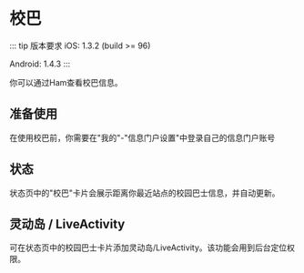# 校巴

::: tip 版本要求
iOS: 1.3.2 (build >= 96)

Android: 1.4.3
:::

你可以通过Ham查看校巴信息。

## 准备使用
在使用校巴前，你需要在"我的"-"信息门户设置"中登录自己的信息门户账号

## 状态
状态页中的"校巴"卡片会展示距离你最近站点的校园巴士信息，并自动更新。

## 灵动岛 / LiveActivity
可在状态页中的校园巴士卡片添加灵动岛/LiveActivity。该功能会用到后台定位权限。
